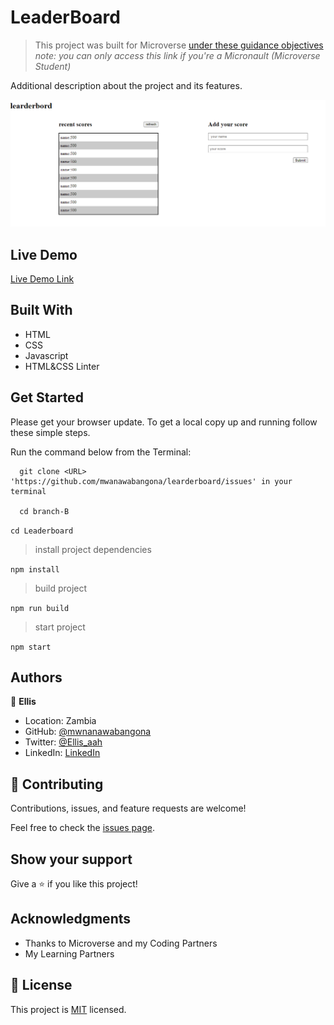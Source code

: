 # LeaderBoard

> This project was built for Microverse [under these guidance objectives](https://github.com/microverseinc/curriculum-javascript/blob/main/leaderboard/sneak_peek.md)
> _note: you can only access this link if you're a Micronault (Microverse Student)_

Additional description about the project and its features.



![screenshot](./src/img/ld.png)

 

## Live Demo

[Live Demo Link](https://amazing-quokka-ab198a.netlify.app)
 
## Built With

- HTML
- CSS
- Javascript
- HTML&CSS Linter

## Get Started

Please get your browser update.
To get a local copy up and running follow these simple steps.

Run the command below from the Terminal:

      git clone <URL> 'https://github.com/mwanawabangona/learderboard/issues' in your terminal

	  cd branch-B

	 
  ```cd Leaderboard```

> install project dependencies

  ```npm install```

> build project

  ```npm run build```

> start project

  ```npm start```




## Authors

👤 **Ellis**

- Location: Zambia
- GitHub: [@mwnanawabangona](https://github.com/mwanawabangona)
- Twitter: [@Ellis_aah](https://twitter.com/Ellis-aah)
- LinkedIn: [LinkedIn](https://www.linkedin.com/)


## 🤝 Contributing

Contributions, issues, and feature requests are welcome!

Feel free to check the [issues page](https://github.com/mwanawabangona/learderbord/issues).

## Show your support

Give a ⭐️ if you like this project!

## Acknowledgments

- Thanks to Microverse and my Coding Partners
- My Learning Partners
## 📝 License

This project is [MIT](./MIT.md) licensed.
